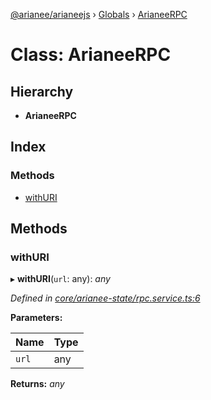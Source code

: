 [@arianee/arianeejs](../README.md) › [Globals](../globals.md) › [ArianeeRPC](arianeerpc.md)

# Class: ArianeeRPC

## Hierarchy

* **ArianeeRPC**

## Index

### Methods

* [withURI](arianeerpc.md#withuri)

## Methods

###  withURI

▸ **withURI**(`url`: any): *any*

*Defined in [core/arianee-state/rpc.service.ts:6](https://github.com/stefdelec/arianeeJS/blob/07076e4/src/core/arianee-state/rpc.service.ts#L6)*

**Parameters:**

Name | Type |
------ | ------ |
`url` | any |

**Returns:** *any*
